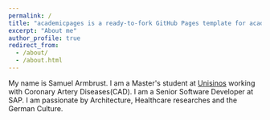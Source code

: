 ```yaml
---
permalink: /
title: "academicpages is a ready-to-fork GitHub Pages template for academic personal websites"
excerpt: "About me"
author_profile: true
redirect_from: 
  - /about/
  - /about.html
---
```


My name is Samuel Armbrust. I am a Master's student at [Unisinos](http://www.unisinos.br/mestrado-e-doutorado/computacao-aplicada/presencial/sao-leopoldo/mestrado/discentes) working with Coronary Artery Diseases(CAD). I am a Senior Software Developer at SAP. I am passionate by Architecture, Healthcare researches and the German Culture.
